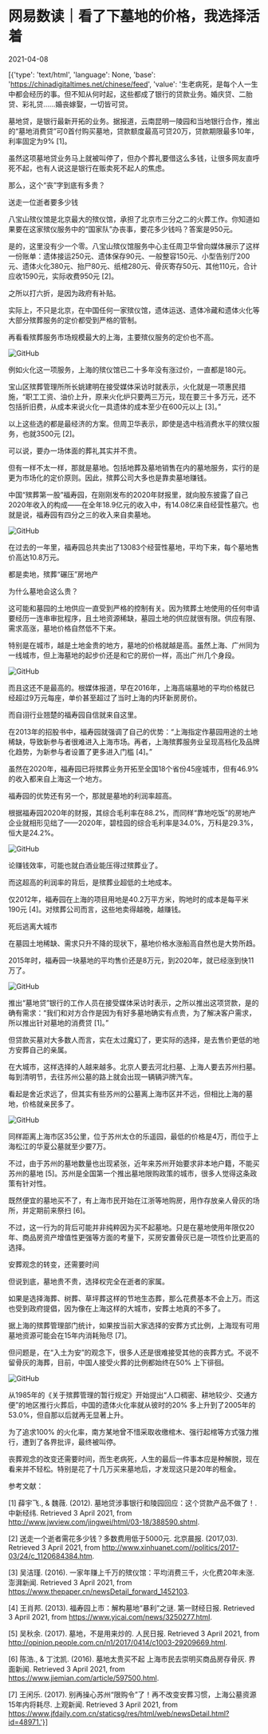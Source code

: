 # 网易数读｜看了下墓地的价格，我选择活着

2021-04-08

[{'type': 'text/html', 'language': None, 'base': 'https://chinadigitaltimes.net/chinese/feed', 'value': '生老病死，是每个人一生中都会经历的事。但不知从何时起，这些都成了银行的贷款业务。婚庆贷、二胎贷、彩礼贷……婚丧嫁娶，一切皆可贷。

墓地贷，是银行最新开拓的业务。据报道，云南昆明一陵园和当地银行合作，推出的“墓地消费贷”可0首付购买墓地，贷款额度最高可贷20万，贷款期限最多10年，利率固定为9% [1]。

虽然这项墓地贷业务马上就被叫停了，但办个葬礼要借这么多钱，让很多网友直呼死不起，也有人说这是银行在贩卖死不起人的焦虑。

那么，这个“丧”字到底有多贵？

送走一位逝者要多少钱

八宝山殡仪馆是北京最大的殡仪馆，承担了北京市三分之二的火葬工作。你知道如果要在这家殡仪服务中的“国家队”办丧事，要花多少钱吗？答案是950元。

是的，这里没有少一个零。八宝山殡仪馆服务中心主任周卫华曾向媒体展示了这样一份账单：遗体接运250元、遗体保存90元、一般整容150元、小型告别厅200元、遗体火化380元、抬尸80元、纸棺280元、骨灰寄存50元、其他110元，合计应收1590元，实际收费950元 [2]。

之所以打六折，是因为政府有补贴。

实际上，不只是北京，在中国任何一家殡仪馆，遗体运送、遗体冷藏和遗体火化等大部分殡葬服务的定价都受到严格的管制。

再看看殡葬服务市场规模最大的上海，主要殡仪服务的定价也不高。

![GitHub](https://chinadigitaltimes.net/chinese/files/2021/04/image-1617863110085.png)

例如火化这一项服务，上海的殡仪馆已二十多年没有涨过价，一直都是180元。

宝山区殡葬管理所所长姚建明在接受媒体采访时就表示，火化就是一项惠民措施，“职工工资、油价上升，原来火化炉只要两三万元，现在要三十多万元，还不包括折旧费，从成本来说火化一具遗体的成本至少在600元以上 [3]。”

以上这些选的都是最经济的方案。但周卫华表示，即使是选中档消费水平的殡仪服务，也就3500元 [2]。

可以说，要办一场体面的葬礼其实并不贵。

但有一样不太一样，那就是墓地。包括地葬及墓地销售在内的墓地服务，实行的是更为市场化的定价原则。因此，殡葬公司大多也是靠卖墓地赚钱。

中国“殡葬第一股”福寿园，在刚刚发布的2020年财报里，就向股东披露了自己2020年收入的构成——在全年18.9亿元的收入中，有14.08亿来自经营性墓穴。也就是说，福寿园有四分之三的收入来自卖墓地。

![GitHub](https://chinadigitaltimes.net/chinese/files/2021/04/image-1617863129596.png)

在过去的一年里，福寿园总共卖出了13083个经营性墓地，平均下来，每个墓地售价高达10.8万元。

都是卖地，殡葬“碾压”房地产

为什么墓地会这么贵？

这可能和墓园的土地供应一直受到严格的控制有关。因为殡葬土地使用的任何申请要经历一连串审批程序，且土地资源稀缺，墓园土地的供应就很有限。供应有限、需求高涨，墓地价格自然低不下来。

特别是在城市，越是土地金贵的地方，墓地的价格就越是高。虽然上海、广州同为一线城市，但上海墓地的起步价还是和它的房价一样，高出广州几个身段。

![GitHub](https://chinadigitaltimes.net/chinese/files/2021/04/image-1617863145870.png)

而且这还不是最高的。根媒体报道，早在2016年，上海高端墓地的平均价格就已经超过9万元每座，单价甚至超过了当时上海的内环新房房价。

而自诩行业翘楚的福寿园自信就来自这里。

在2013年的招股书中，福寿园就强调了自己的优势：“上海指定作墓园用途的土地稀缺，导致新参与者很难进入上海市场。再者，上海殡葬服务业呈现高档化及品牌化趋势，为新参与者设置了更多进入门槛 [4]。”

虽然在2020年，福寿园已将殡葬业务开拓至全国18个省份45座城市，但有46.9% 的收入都来自上海这一个地方。

福寿园的优势还有另一个，那就是墓地的利润率超高。

根据福寿园2020年的财报，其综合毛利率在88.2%，而同样“靠地吃饭”的房地产企业就相形见绌了——2020年，碧桂园的综合毛利率是34.0%，万科是29.3%，恒大是24.2%。

![GitHub](https://chinadigitaltimes.net/chinese/files/2021/04/image-1617863164892.png)

论赚钱效率，可能也就白酒业能压得过殡葬业了。

而这超高的利润率的背后，是殡葬业超低的土地成本。

仅2012年，福寿园在上海的项目用地是40.2万平方米，购地时的成本是每平米190元 [4]。对殡葬公司而言，这些地卖得越晚，越赚钱。

死后逃离大城市

在墓园土地稀缺、需求只升不降的现状下，墓地价格水涨船高自然也是大势所趋。

2015年时，福寿园一块墓地的平均售价还是8万元，到2020年，就已经涨到快11万了。

![GitHub](https://chinadigitaltimes.net/chinese/files/2021/04/image-1617863180523.png)

推出“墓地贷”银行的工作人员在接受媒体采访时表示，之所以推出这项贷款，是的确有需求：“我们和对方合作是因为有好多墓地确实有点贵，为了解决客户需求，所以推出针对墓地的消费贷 [1]。”

但贷款买墓对大多数人而言，实在太过魔幻了，更实际的选择，是去售价更低的地方安葬自己的亲属。

在大城市，这样选择的人越来越多。北京人要去河北扫墓、上海人要去苏州扫墓。每到清明节，去往苏州公墓的路上就会出现一辆辆沪牌汽车。

看起是舍近求远了，但其实有些苏州的公墓离上海市区并不远，但相比上海的墓地，价格就亲民多了。

![GitHub](https://chinadigitaltimes.net/chinese/files/2021/04/image-1617863198815.png)

同样距离上海市区35公里，位于苏州太仓的乐遥园，最低的价格是4万，而位于上海松江的华夏公墓就至少要7万。

不过，由于苏州的墓地数量也出现紧张，近年来苏州开始要求非本地户籍，不能买苏州的墓地 [5]。苏州是全国第一个推出墓地限购政策的城市，很多人觉得这条政策有针对性。

既然便宜的墓地买不了，有上海市民开始在江浙等地购房，用作存放亲人骨灰的场所，并定期前来祭扫 [6]。

不过，这一行为的背后可能并非纯粹因为买不起墓地。只是在墓地使用年限仅20年、商品房资产增值性更强等方面的考量下，买房安置骨灰已是一项性价比更高的选择。

安葬观念的转变，还需要时间

但说到底，墓地贵不贵，选择权完全在逝者的家属。

如果是选择海葬、树葬、草坪葬这样的节地生态葬，那么花费基本不会上万。而这也受到政府提倡，因为像在上海这样的大城市，安葬土地真的不多了。

据上海的殡葬管理部门统计，如果按当前大家选择的安葬方式比例，上海现有可用墓地资源可能会在15年内消耗殆尽 [7]。

但问题是，在“入土为安”的观念下，很多人还是很难接受其他的丧葬方式。不说不留骨灰的海葬，目前，中国人接受火葬的比例都始终在50% 上下徘徊。

![GitHub](https://chinadigitaltimes.net/chinese/files/2021/04/image-1617863218674.png)

从1985年的《关于殡葬管理的暂行规定》开始提出“人口稠密、耕地较少、交通方便”的地区推行火葬后，中国的遗体火化率就从彼时的20% 多上升到了2005年的53.0%，但自那以后就再无显著上升。

为了追求100% 的火化率，南方某地曾不惜采取收缴棺木、强行起棺等方式强力推行，遭到了各界批评，最终被叫停。

丧葬观念的改变还需要时间，而生老病死，人生的最后一件事本应是种解脱，现在看来并不轻松。特别是花了十几万买来墓地后，才发现这只是20年的租金。

参考文献：

[1] 薛宇飞., &amp; 魏薇. (2012). 墓地贷涉事银行和陵园回应：这个贷款产品不做了！. 中新经纬. Retrieved 3 April 2021, from http://www.jwview.com/jingwei/html/03-18/388590.shtml.

[2] 送走一个逝者需花多少钱？多数费用低于5000元. 北京晨报. (2017,03). Retrieved 3 April 2021, from http://www.xinhuanet.com//politics/2017-03/24/c_1120684384.htm.

[3] 吴洁瑾. (2016). 一家年赚上千万的殡仪馆：平均消费三千，火化费20年未涨. 澎湃新闻. Retrieved 3 April 2021, from https://www.thepaper.cn/newsDetail_forward_1452103.

[4] 王肖邦. (2013). 福寿园上市：解构墓地“暴利”之谜. 第一财经日报. Retrieved 3 April 2021, from https://www.yicai.com/news/3250277.html.

[5] 吴秋余. (2017). 墓地，不是用来炒的. 人民日报. Retrieved 3 April 2021, from http://opinion.people.com.cn/n1/2017/0414/c1003-29209669.html.

[6] 陈浩., &amp; 丁沈凯. (2016). 墓地太贵买不起 上海市民去崇明买商品房存骨灰. 界面新闻. Retrieved 3 April 2021, from https://www.jiemian.com/article/597500.html.

[7] 王闲乐. (2017). 别再操心苏州“限购令”了！再不改变安葬习惯，上海公墓资源15年内将耗尽. 上观新闻. Retrieved 3 April 2021, from https://www.jfdaily.com.cn/staticsg/res/html/web/newsDetail.html?id=48971.'}]